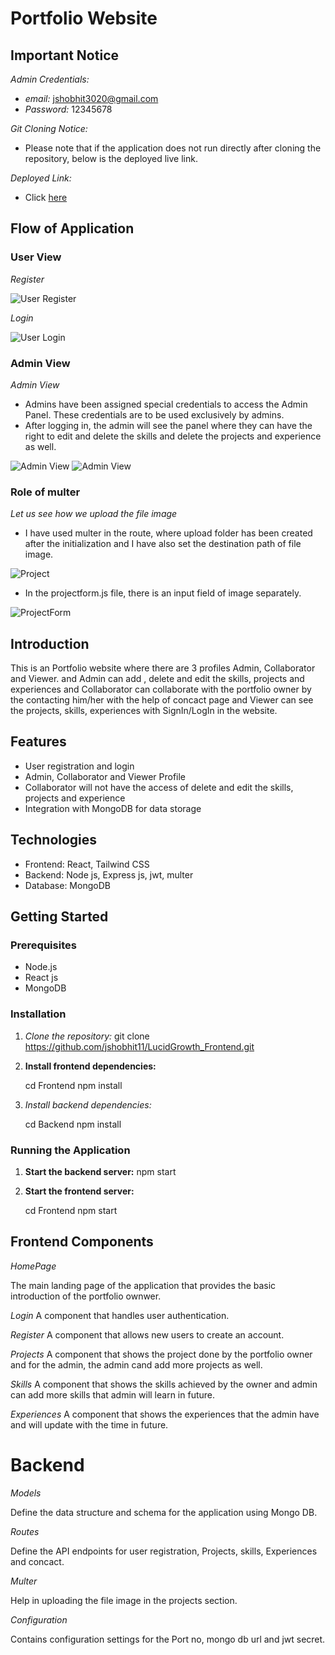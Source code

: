 # Portfolio Website
## Important Notice

*Admin Credentials:*
- *email:* jshobhit3020@gmail.com
- *Password:* 12345678

*Git Cloning Notice:*
- Please note that if the application does not run directly after cloning the repository, below is the deployed live link.

*Deployed Link:*
- Click [here](lucidgrowthproject.netlify.app)
## Flow of Application

### User View
*Register*

![User Register](https://i.imgur.com/RXWgFxC.png)


*Login*

![User Login](https://i.imgur.com/bsFObEy.png)

### Admin View
*Admin View*

- Admins have been assigned special credentials to access the Admin Panel. These credentials are to be used exclusively by admins.
- After logging in, the admin will see the panel where they can have the right to edit and delete the skills and delete the projects and experience as well.


![Admin View](https://i.imgur.com/ncbSlHD.png)
![Admin View](https://i.imgur.com/Mj3YVYt.jpeg)


### Role of multer
*Let us see how we upload the file image*

- I have used multer in the route, where upload folder has been created after the initialization and I have also set the destination path of file image.
 
![Project](https://i.imgur.com/vvDmZg9.jpeg)

- In the projectform.js file, there is an input field of image separately.
 
![ProjectForm](https://i.imgur.com/SfRjsUD.png)


## Introduction

This is an Portfolio website where there are 3 profiles Admin, Collaborator and Viewer. and Admin can add , delete and edit the skills, projects and experiences and Collaborator can collaborate with the portfolio owner by the contacting him/her with the help of concact page and Viewer can see the projects, skills, experiences with SignIn/LogIn in the website.

## Features

- User registration and login
- Admin, Collaborator and Viewer Profile
- Collaborator will not have the access of delete and edit the skills, projects and experience
- Integration with MongoDB for data storage

## Technologies

- Frontend: React, Tailwind CSS
- Backend: Node js, Express js, jwt, multer
- Database: MongoDB

## Getting Started

### Prerequisites

- Node.js
- React js
- MongoDB

### Installation

1. *Clone the repository:*
   git clone https://github.com/jshobhit11/LucidGrowth_Frontend.git

   
2. **Install frontend dependencies:**
    
    cd Frontend
    npm install
3. *Install backend dependencies:*
   
   cd Backend
   npm install
   
### Running the Application
1. **Start the backend server:**
   npm start
2. **Start the frontend server:**
   
    cd Frontend
    npm start
    
## Frontend Components
*HomePage*

The main landing page of the application that provides the basic introduction of the portfolio ownwer.

*Login*
A component that handles user authentication.

*Register*
A component that allows new users to create an account.

*Projects*
A component that shows the project done by the portfolio owner and for the admin, the admin cand add more projects as well.

*Skills*
A component that shows the skills achieved by the owner and admin can add more skills that admin will learn in future.

*Experiences*
A component that shows the experiences that the admin have and will update with the time in future.

# Backend

*Models*

Define the data structure and schema for the application using Mongo DB.

*Routes*

Define the API endpoints for user registration, Projects, skills, Experiences and concact. 

*Multer*

Help in uploading the file image in the projects section.

*Configuration*

Contains configuration settings for the Port no, mongo db url and jwt secret.

